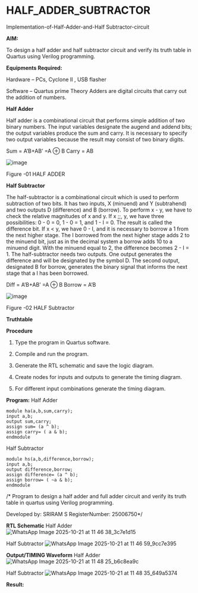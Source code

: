 # HALF_ADDER_SUBTRACTOR

Implementation-of-Half-Adder-and-Half Subtractor-circuit

**AIM:**

To design a half adder and half subtractor circuit and verify its truth table in Quartus using Verilog programming.

**Equipments Required:**

Hardware – PCs, Cyclone II , USB flasher 

Software – Quartus prime Theory Adders are digital circuits that carry out the addition of numbers.

**Half Adder**

Half adder is a combinational circuit that performs simple addition of two binary numbers. The input variables designate the augend and addend bits; the output variables produce the sum and carry. It is necessary to specify two output variables because the result may consist of two binary digits.

Sum = A’B+AB’ =A ⊕ B Carry = AB

![image](https://github.com/naavaneetha/HALF_ADDER_SUBTRACTOR/assets/154305477/bd4a0b2c-cdbc-4184-ab08-81578f121e1f)

Figure -01 HALF ADDER

**Half Subtractor**

The half-subtractor is a combinational circuit which is used to perform subtraction of two bits. It has two inputs, X (minuend) and Y (subtrahend) and two outputs D (difference) and B (borrow). To perform x - y, we have to check the relative magnitudes of x and y. If x ;;, y, we have three possibilities: 0 - 0 = 0, 1 - 0 = 1, and 1 - I = 0. The result is called the difference bit. If x < y, we have 0 - I, and it is necessary to borrow a 1 from the next higher stage. The I borrowed from the next higher stage adds 2 to the minuend bit, just as in the decimal system a borrow adds 10 to a minuend digit. With the minuend equal to 2, the difference becomes 2 - I = 1. The half-subtractor needs two outputs. One output generates the difference and will be designated by the symbol D. The second output, designated B for borrow, generates the binary signal that informs the next stage that a I has been borrowed. 

Diff = A’B+AB’ =A ⊕ B
Borrow = A’B

 ![image](https://github.com/naavaneetha/HALF_ADDER_SUBTRACTOR/assets/154305477/d76b099c-513f-4e7c-843a-e2fd028a531a)

Figure -02 HALF Subtractor

**Truthtable**

**Procedure**

1.	Type the program in Quartus software.

2.	Compile and run the program.

3.	Generate the RTL schematic and save the logic diagram.

4.	Create nodes for inputs and outputs to generate the timing diagram.

5.	For different input combinations generate the timing diagram.


**Program:**
Half Adder
```
module ha(a,b,sum,carry); 
input a,b; 
output sum,carry; 
assign sum= (a ^ b); 
assign carry= ( a & b); 
endmodule
```

Half Subtractor
```
module hs(a,b,difference,borrow); 
input a,b; 
output difference,borrow; 
assign difference= (a ^ b); 
assign borrow= ( ~a & b); 
endmodule
```

/* Program to design a half adder and full adder circuit and verify its truth table in quartus using Verilog programming.

Developed by: SRIRAM S RegisterNumber: 25006750*/

**RTL Schematic**
Half Adder
![WhatsApp Image 2025-10-21 at 11 46 38_3c7e1d15](https://github.com/user-attachments/assets/cc98e94e-605e-4d2a-bcbc-cda504d0333a)

Half Subtractor
![WhatsApp Image 2025-10-21 at 11 46 59_9cc7e395](https://github.com/user-attachments/assets/f3ee9b28-2b94-4bfb-97ae-cad6fd42fe09)

**Output/TIMING Waveform**
Half Adder
![WhatsApp Image 2025-10-21 at 11 48 25_b6c8ea9c](https://github.com/user-attachments/assets/8a1e9b93-3716-4742-bcc5-8a557f663fe6)

Half Subtractor
![WhatsApp Image 2025-10-21 at 11 48 35_649a5374](https://github.com/user-attachments/assets/2d8ee7d0-5d55-4e8d-b1a8-98abb414e22e)

**Result:**

